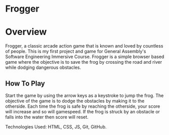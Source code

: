# Frogger
# Overview 

Frogger, a classic arcade action game that is known and loved by countless of people. This is my first project and game for General Assembly's Software Engineering Immersive Course. Frogger is a simple browser based game where the objective is to save the frog by crossing the road and river while dodging dangerous obstacles. 

## How To Play

Start the game by using the arrow keys as a keystroke to jump the frog. The objective of the game is to dodge the obstacles by making it to the otherside. Each time the frog is safe by reaching the otherside, your score will increase and so will gamespeed. If the frog is struck by an obstacle or falls into the water then score will reset. 

Technologies Used: HTML, CSS, JS, Git, GitHub.

